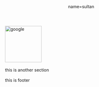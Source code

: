 <!DOCTYPE html>
<html lang="en">
<head>
  <meta charset="UTF-8">
  <meta http-equiv="X-UA-Compatible" content="IE=edge">
  <meta name="viewport" content="width=device-width, initial-scale=1.0">
  <title>second qus</title>
</head>
<body>
  <header>
    <nav>name=sultan</nav>
  </header>
  <main>
    <section>
  <a href="https://www.google.com" target="_blank"><img src="img/Landscape-Color.jpg" alt="google" width="121px"></a>
    </section><br>
    <section>
      this is another section
    </section><br>
  </main>
  <footer>
    this is footer
  </footer>
</body>
</html>
